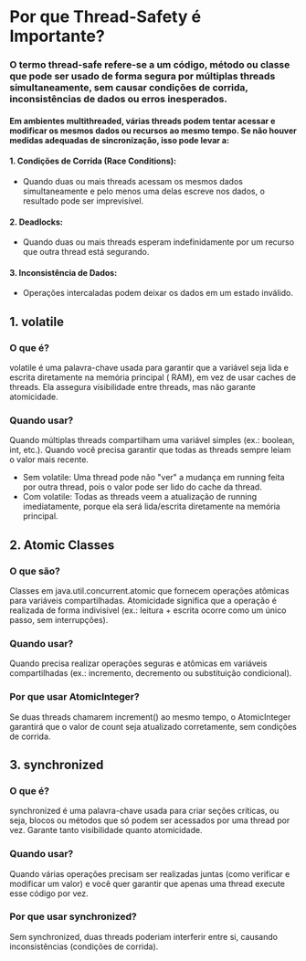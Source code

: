 # Por que Thread-Safety é Importante?

### O termo thread-safe refere-se a um código, método ou classe que pode ser usado de forma segura por múltiplas threads simultaneamente, sem causar condições de corrida, inconsistências de dados ou erros inesperados.

#### Em ambientes multithreaded, várias threads podem tentar acessar e modificar os mesmos dados ou recursos ao mesmo tempo. Se não houver medidas adequadas de sincronização, isso pode levar a:

#### 1. Condições de Corrida (Race Conditions):

- Quando duas ou mais threads acessam os mesmos dados simultaneamente e pelo menos uma delas escreve nos dados, o
  resultado pode ser imprevisível.

#### 2. Deadlocks:

- Quando duas ou mais threads esperam indefinidamente por um recurso que outra thread está segurando.

#### 3. Inconsistência de Dados:

- Operações intercaladas podem deixar os dados em um estado inválido.

## 1. volatile

### O que é?

volatile é uma palavra-chave usada para garantir que a variável seja lida e escrita diretamente na memória principal (
RAM), em vez de usar caches de threads.
Ela assegura visibilidade entre threads, mas não garante atomicidade.

### Quando usar?

Quando múltiplas threads compartilham uma variável simples (ex.: boolean, int, etc.).
Quando você precisa garantir que todas as threads sempre leiam o valor mais recente.

- Sem volatile:
  Uma thread pode não "ver" a mudança em running feita por outra thread, pois o valor pode ser lido do cache da thread.
- Com volatile:
  Todas as threads veem a atualização de running imediatamente, porque ela será lida/escrita diretamente na memória
  principal.

## 2. Atomic Classes

### O que são?

Classes em java.util.concurrent.atomic que fornecem operações atômicas para variáveis compartilhadas.
Atomicidade significa que a operação é realizada de forma indivisível (ex.: leitura + escrita ocorre como um único
passo, sem interrupções).

### Quando usar?

Quando precisa realizar operações seguras e atômicas em variáveis compartilhadas (ex.: incremento, decremento ou
substituição condicional).

### Por que usar AtomicInteger?

Se duas threads chamarem increment() ao mesmo tempo, o AtomicInteger garantirá que o valor de count seja atualizado
corretamente, sem condições de corrida.

## 3. synchronized

### O que é?

synchronized é uma palavra-chave usada para criar seções críticas, ou seja, blocos ou métodos que só podem ser
acessados por uma thread por vez.
Garante tanto visibilidade quanto atomicidade.

### Quando usar?

Quando várias operações precisam ser realizadas juntas (como verificar e modificar um valor) e você quer garantir que
apenas uma thread execute esse código por vez.

### Por que usar synchronized?

Sem synchronized, duas threads poderiam interferir entre si, causando inconsistências (condições de corrida).
